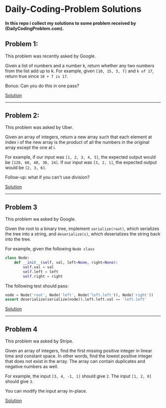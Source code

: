 # Daily-Coding-Problem Solutions
#### In this repo i collect my solutions to some problem received by (DailyCodingProblem.com).

## Problem 1:
This problem was recently asked by Google.

Given a list of numbers and a number k, return whether any two numbers from the list add up to k.
For example, given ```[10, 15, 3, 7]``` and ```k of 17```, return true since ```10 + 7 is 17```.

Bonus: Can you do this in one pass?

[Solution](https://github.com/GianAndreaSechi/DailyCodingProblemSolution/blob/main/1%20-%20Google/solution.py)

---

## Problem 2:
This problem was asked by Uber.

Given an array of integers, return a new array such that each element at index i of the new array is the product of all the numbers in the original array except the one at i.

For example, if our input was ```[1, 2, 3, 4, 5]```, the expected output would be ```[120, 60, 40, 30, 24]```. If our input was ```[3, 2, 1]```, the expected output would be ```[2, 3, 6]```.

Follow-up: what if you can't use division?

[Solution](https://github.com/GianAndreaSechi/DailyCodingProblemSolution/blob/main/2%20-%20Uber/solution.py)

---
## Problem 3
This problem wa asked by Google.

Given the root to a binary tree, implement ```serialize(root)```, which serializes the tree into a string, and ```deserialize(s)```, which deserializes the string back into the tree.

For example, given the following ```Node class```

```python 
class Node:
    def __init__(self, val, left=None, right=None):
        self.val = val
        self.left = left
        self.right = right
```

The following test should pass:

```python
node = Node('root', Node('left', Node('left.left')), Node('right'))
assert deserialize(serialize(node)).left.left.val == 'left.left'
```

[Solution](https://github.com/GianAndreaSechi/DailyCodingProblemSolution/blob/main/3%20-%20Google/solution.py)

---

## Problem 4
This problem wa asked by Stripe.

Given an array of integers, find the first missing positive integer in linear time and constant space. In other words, find the lowest positive integer that does not exist in the array. The array can contain duplicates and negative numbers as well.

For example, the input ```[3, 4, -1, 1]``` should give ```2```. The input ```[1, 2, 0]``` should give ```3```.

You can modify the input array in-place.

[Solution](https://github.com/GianAndreaSechi/DailyCodingProblemSolution/blob/main/4%20-%20Stripe/solution.py)

